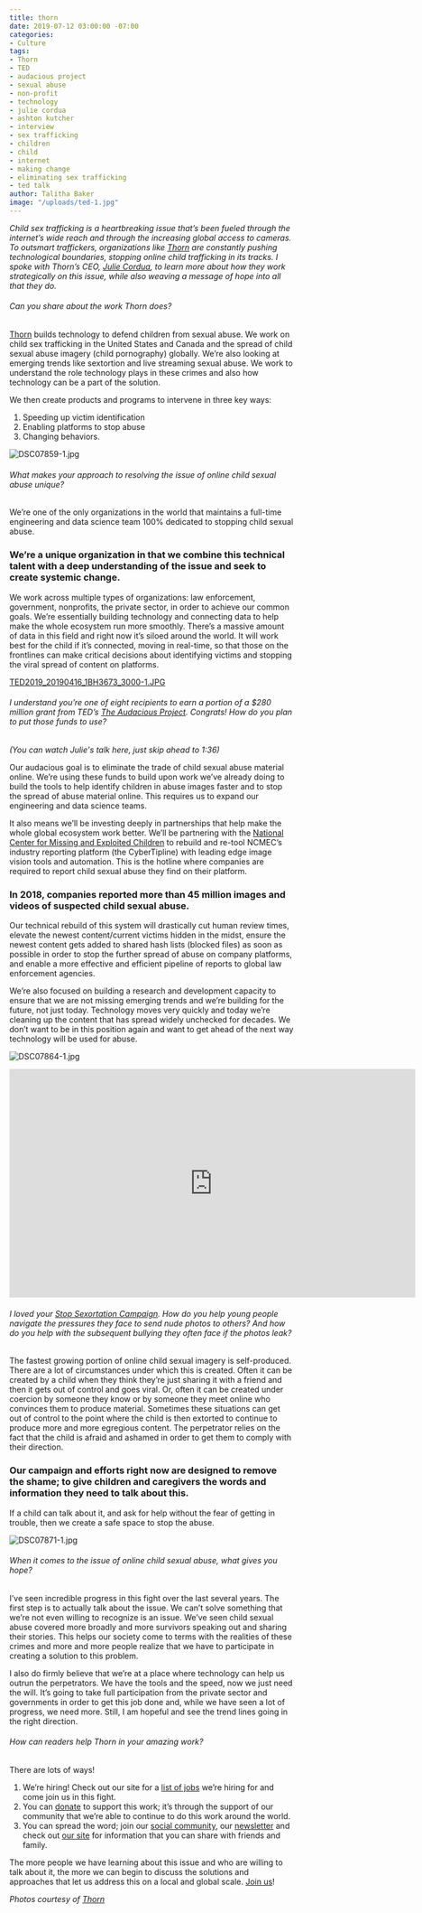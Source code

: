 ```yaml
---
title: thorn
date: 2019-07-12 03:00:00 -07:00
categories:
- Culture
tags:
- Thorn
- TED
- audacious project
- sexual abuse
- non-profit
- technology
- julie cordua
- ashton kutcher
- interview
- sex trafficking
- children
- child
- internet
- making change
- eliminating sex trafficking
- ted talk
author: Talitha Baker
image: "/uploads/ted-1.jpg"
---
```


_Child sex trafficking is a heartbreaking issue that’s been fueled through the internet’s wide reach and through the increasing global access to cameras. To outsmart traffickers, organizations like [Thorn](https://www.thorn.org/) are constantly pushing technological boundaries, stopping online child trafficking in its tracks. I spoke with Thorn’s CEO, [Julie Cordua](https://www.thorn.org/about-our-fight-against-sexual-exploitation-of-children/), to learn more about how they work strategically on this issue, while also weaving a message of hope into all that they do._

###### Can you share about the work Thorn does?

[Thorn](https://www.thorn.org/) builds technology to defend children from sexual abuse. We work on child sex trafficking in the United States and Canada and the spread of child sexual abuse imagery (child pornography) globally. We’re also looking at emerging trends like sextortion and live streaming sexual abuse. We work to understand the role technology plays in these crimes and also how technology can be a part of the solution. 

We then create products and programs to intervene in three key ways:
1. Speeding up victim identification
2. Enabling platforms to stop abuse 
3. Changing behaviors.   

![DSC07859-1.jpg](/uploads/DSC07859-1.jpg)

###### What makes your approach to resolving the issue of online child sexual abuse unique?

We’re one of the only organizations in the world that maintains a full-time engineering and data science team 100% dedicated to stopping child sexual abuse. 

### We’re a unique organization in that we combine this technical talent with a deep understanding of the issue and seek to create systemic change.

We work across multiple types of organizations: law enforcement, government, nonprofits, the private sector, in order to achieve our common goals. We’re essentially building technology and connecting data to help make the whole ecosystem run more smoothly. There’s a massive amount of data in this field and right now it’s siloed around the world. It will work best for the child if it’s connected, moving in real-time, so that those on the frontlines can make critical decisions about identifying victims and stopping the viral spread of content on platforms.    

[TED2019_20190416_1BH3673_3000-1.JPG](/uploads/TED2019_20190416_1BH3673_3000-1.JPG)

###### I understand you’re one of eight recipients to earn a portion of a $280 million grant from TED’s [The Audacious Project](https://audaciousproject.org/). Congrats! How do you plan to put those funds to use? 

_(You can watch Julie's talk here, just skip ahead to 1:36)_ 

Our audacious goal is to eliminate the trade of child sexual abuse material online. We’re using these funds to build upon work we’ve already doing to build the tools to help identify children in abuse images faster and to stop the spread of abuse material online. This requires us to expand our engineering and data science teams.  

It also means we’ll be investing deeply in partnerships that help make the whole global ecosystem work better. We’ll be partnering with the [National Center for Missing and Exploited Children](http://www.missingkids.com/) to rebuild and re-tool NCMEC’s industry reporting platform (the CyberTipline) with leading edge image vision tools and automation. This is the hotline where companies are required to report child sexual abuse they find on their platform. 

### In 2018, companies reported more than 45 million images and videos of suspected child sexual abuse. 

Our technical rebuild of this system will drastically cut human review times, elevate the newest content/current victims hidden in the midst, ensure the newest content gets added to shared hash lists (blocked files) as soon as possible in order to stop the further spread of abuse on company platforms, and enable a more effective and efficient pipeline of reports to global law enforcement agencies.    

We’re also focused on building a research and development capacity to ensure that we are not missing emerging trends and we’re building for the future, not just today. Technology moves very quickly and today we’re cleaning up the content that has spread widely unchecked for decades.  We don’t want to be in this position again and want to get ahead of the next way technology will be used for abuse.

![DSC07864-1.jpg](/uploads/DSC07864-1.jpg)

<iframe width="720" height="405" src="https://www.youtube.com/embed/x7cwR2G-5Ng" frameborder="0" allow="accelerometer; autoplay; encrypted-media; gyroscope; picture-in-picture" allowfullscreen></iframe>

<br>

###### I loved your [Stop Sexortation Campaign](https://www.thorn.org/sextortion/). How do you help young people navigate the pressures they face to send nude photos to others? And how do you help with the subsequent bullying they often face if the photos leak? 

The fastest growing portion of online child sexual imagery is self-produced. There are a lot of circumstances under which this is created. Often it can be created by a child when they think they’re just sharing it with a friend and then it gets out of control and goes viral. Or, often it can be created under coercion by someone they know or by someone they meet online who convinces them to produce material. Sometimes these situations can get out of control to the point where the child is then extorted to continue to produce more and more egregious content. The perpetrator relies on the fact that the child is afraid and ashamed in order to get them to comply with their direction. 

### Our campaign and efforts right now are designed to remove the shame; to give children and caregivers the words and information they need to talk about this. 

If a child can talk about it, and ask for help without the fear of getting in trouble, then we create a safe space to stop the abuse. 

![DSC07871-1.jpg](/uploads/DSC07871-1.jpg)

###### When it comes to the issue of online child sexual abuse, what gives you hope?

I’ve seen incredible progress in this fight over the last several years. The first step is to actually talk about the issue. We can’t solve something that we’re not even willing to recognize is an issue. We’ve seen child sexual abuse covered more broadly and more survivors speaking out and sharing their stories. This helps our society come to terms with the realities of these crimes and more and more people realize that we have to participate in creating a solution to this problem. 

I also do firmly believe that we’re at a place where technology can help us outrun the perpetrators. We have the tools and the speed, now we just need the will. It’s going to take full participation from the private sector and governments in order to get this job done and, while we have seen a lot of progress, we need more. Still, I am hopeful and see the trend lines going in the right direction.

###### How can readers help Thorn in your amazing work?

There are lots of ways! 

1. We’re hiring! Check out our site for a [list of jobs](https://www.thorn.org/careers/) we’re hiring for and come join us in this fight. 
2. You can [donate](https://www.thorn.org/donate/) to support this work; it’s through the support of our community that we’re able to continue to do this work around the world.  
3. You can spread the word; join our [social community](https://www.facebook.com/wearethorn), our [newsletter](https://www.thorn.org/join-us/) and check out [our site](https://www.thorn.org/) for information that you can share with friends and family. 

The more people we have learning about this issue and who are willing to talk about it, the more we can begin to discuss the solutions and approaches that let us address this on a local and global scale. [Join us](https://www.thorn.org/join-us/)!

_Photos courtesy of [Thorn](https://www.thorn.org/)_